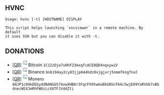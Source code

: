 ## HVNC

    Usage: hvnc [-t] [HOSTNAME] DISPLAY
    
    This script helps launching `vncviewer` in a remote machine. By default
    it uses SSH but you can disable it with -t.


## DONATIONS
<ul>
<li>
<a href="https://openvirtus.github.io/files/1C1ZzDje7vHhF23mxqfcACE8QD4nqxywiV.png">[QR]</a>
<img height="20" style="max-height:1em;max-width:1em" src="https://openvirtus.github.io/files/btc.png">
Bitcoin <code>1C1ZzDje7vHhF23mxqfcACE8QD4nqxywiV</code>
</li>
<li>
<a href="https://openvirtus.github.io/files/bnb194ay2cy83jjp644hdz8vjgjxrj5nmmfkngfnul.png">[QR]</a>
<img height="20" style="max-height:1em;max-width:1em" src="https://openvirtus.github.io/files/bnb.svg">
Binance <code>bnb194ay2cy83jjp644hdz8vjgjxrj5nmmfkngfnul</code>
</li>
<li>
<a href="https://openvirtus.github.io/files/88JP1c94kDEbyddN4NGU574vwXHB6r3FqcFX9twmxBkGNSnf64c5wjE89YaRVUk7vBbdnecWSXJmRhFWUcLcXUTFJVddZti.png">[QR]</a>
<img height="20" style="max-height:1em;max-width:1em" src="https://openvirtus.github.io/files/xmr.svg">
Monero <code>88JP1c94kDEbyddN4NGU574vwXHB6r3FqcFX9twmxBkGNSnf64c5wjE89YaRVUk7vBbdnecWSXJmRhFWUcLcXUTFJVddZti</code>
</li>
</ul>
